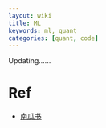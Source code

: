 ```yaml
---
layout: wiki
title: ML
keywords: ml, quant
categories: [quant, code]
---
```


Updating......

# Ref

- [南瓜书](https://datawhalechina.github.io/pumpkin-book/#/)
